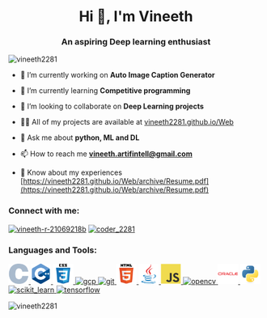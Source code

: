 <h1 align="center">Hi 👋, I'm Vineeth</h1>
<h3 align="center">An aspiring Deep learning enthusiast</h3>

<p align="left"> <img src="https://komarev.com/ghpvc/?username=vineeth2281&label=Profile%20views&color=0e75b6&style=flat" alt="vineeth2281" /> </p>

- 🔭 I’m currently working on **Auto Image Caption Generator**

- 🌱 I’m currently learning **Competitive programming**

- 👯 I’m looking to collaborate on **Deep Learning projects**

- 👨‍💻 All of my projects are available at [vineeth2281.github.io/Web](vineeth2281.github.io/Web)

- 💬 Ask me about **python, ML and DL**

- 📫 How to reach me **vineeth.artifintell@gmail.com**

- 📄 Know about my experiences [https://vineeth2281.github.io/Web/archive/Resume.pdf](https://vineeth2281.github.io/Web/archive/Resume.pdf)

<h3 align="left">Connect with me:</h3>
<p align="left">
<a href="https://linkedin.com/in/vineeth-r-21069218b" target="blank"><img align="center" src="https://cdn.jsdelivr.net/npm/simple-icons@3.0.1/icons/linkedin.svg" alt="vineeth-r-21069218b" height="30" width="40" /></a>
<a href="https://www.codechef.com/users/coder_2281" target="blank"><img align="center" src="https://cdn.jsdelivr.net/npm/simple-icons@3.1.0/icons/codechef.svg" alt="coder_2281" height="30" width="40" /></a>
</p>

<h3 align="left">Languages and Tools:</h3>
<p align="left"> <a href="https://www.cprogramming.com/" target="_blank"> <img src="https://raw.githubusercontent.com/devicons/devicon/master/icons/c/c-original.svg" alt="c" width="40" height="40"/> </a> <a href="https://www.w3schools.com/cpp/" target="_blank"> <img src="https://raw.githubusercontent.com/devicons/devicon/master/icons/cplusplus/cplusplus-original.svg" alt="cplusplus" width="40" height="40"/> </a> <a href="https://www.w3schools.com/css/" target="_blank"> <img src="https://raw.githubusercontent.com/devicons/devicon/master/icons/css3/css3-original-wordmark.svg" alt="css3" width="40" height="40"/> </a> <a href="https://cloud.google.com" target="_blank"> <img src="https://www.vectorlogo.zone/logos/google_cloud/google_cloud-icon.svg" alt="gcp" width="40" height="40"/> </a> <a href="https://git-scm.com/" target="_blank"> <img src="https://www.vectorlogo.zone/logos/git-scm/git-scm-icon.svg" alt="git" width="40" height="40"/> </a> <a href="https://www.w3.org/html/" target="_blank"> <img src="https://raw.githubusercontent.com/devicons/devicon/master/icons/html5/html5-original-wordmark.svg" alt="html5" width="40" height="40"/> </a> <a href="https://www.java.com" target="_blank"> <img src="https://raw.githubusercontent.com/devicons/devicon/master/icons/java/java-original.svg" alt="java" width="40" height="40"/> </a> <a href="https://developer.mozilla.org/en-US/docs/Web/JavaScript" target="_blank"> <img src="https://raw.githubusercontent.com/devicons/devicon/master/icons/javascript/javascript-original.svg" alt="javascript" width="40" height="40"/> </a> <a href="https://opencv.org/" target="_blank"> <img src="https://www.vectorlogo.zone/logos/opencv/opencv-icon.svg" alt="opencv" width="40" height="40"/> </a> <a href="https://www.oracle.com/" target="_blank"> <img src="https://raw.githubusercontent.com/devicons/devicon/master/icons/oracle/oracle-original.svg" alt="oracle" width="40" height="40"/> </a> <a href="https://www.python.org" target="_blank"> <img src="https://raw.githubusercontent.com/devicons/devicon/master/icons/python/python-original.svg" alt="python" width="40" height="40"/> </a> <a href="https://scikit-learn.org/" target="_blank"> <img src="https://upload.wikimedia.org/wikipedia/commons/0/05/Scikit_learn_logo_small.svg" alt="scikit_learn" width="40" height="40"/> </a> <a href="https://www.tensorflow.org" target="_blank"> <img src="https://www.vectorlogo.zone/logos/tensorflow/tensorflow-icon.svg" alt="tensorflow" width="40" height="40"/> </a> </p>

<p><img align="center" src="https://github-readme-stats.vercel.app/api/top-langs?username=vineeth2281&show_icons=true&locale=en&layout=compact" alt="vineeth2281" /></p>
